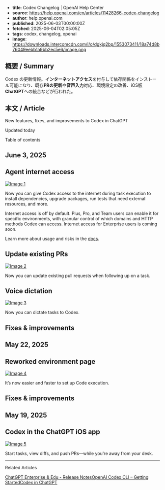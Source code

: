 <!-- metadata -->
- **title**: Codex Changelog | OpenAI Help Center
- **source**: https://help.openai.com/en/articles/11428266-codex-changelog
- **author**: help.openai.com
- **published**: 2025-06-03T00:00:00Z
- **fetched**: 2025-06-04T02:05:05Z
- **tags**: codex, changelog, openai
- **image**: https://downloads.intercomcdn.com/i/o/dgkjq2bp/1553073411/18a74d8b76049eebb1a9bb2ec5e6/image.png

## 概要 / Summary

Codex の更新情報。**インターネットアクセス**を付与して依存関係をインストール可能になり、既存**PRの更新**や**音声入力**対応、環境設定の改善、iOS版**ChatGPT**への統合などが行われた。

## 本文 / Article

New features, fixes, and improvements to Codex in ChatGPT

Updated today

Table of contents

June 3, 2025
------------

Agent internet access
---------------------

[![Image 1](https://downloads.intercomcdn.com/i/o/dgkjq2bp/1553073411/18a74d8b76049eebb1a9bb2ec5e6/image.png?expires=1749081600&signature=b0cbeeed1207d5199cab9cd08dba8a37e43dafc8b53fc9eded52f8a79e45d9c2&req=dSUiFcl5noVeWPMW3nq%2BgSQ3pOda30yHh92hIQ1M07rljOQNc%2FIFnzVZC7Vm%0ACrVXhIPlHa3jt8HI%2Flk1TZKT1J0%3D%0A)](https://downloads.intercomcdn.com/i/o/dgkjq2bp/1553073411/18a74d8b76049eebb1a9bb2ec5e6/image.png?expires=1749081600&signature=b0cbeeed1207d5199cab9cd08dba8a37e43dafc8b53fc9eded52f8a79e45d9c2&req=dSUiFcl5noVeWPMW3nq%2BgSQ3pOda30yHh92hIQ1M07rljOQNc%2FIFnzVZC7Vm%0ACrVXhIPlHa3jt8HI%2Flk1TZKT1J0%3D%0A)

Now you can give Codex access to the internet during task execution to install dependencies, upgrade packages, run tests that need external resources, and more.

Internet access is off by default. Plus, Pro, and Team users can enable it for specific environments, with granular control of which domains and HTTP methods Codex can access. Internet access for Enterprise users is coming soon.

Learn more about usage and risks in the [docs](https://platform.openai.com/docs/codex/agent-network).

Update existing PRs
-------------------

[![Image 2](https://downloads.intercomcdn.com/i/o/dgkjq2bp/1553074623/9f704e142234f8079bd3b98d4a72/image.png?expires=1749081600&signature=25d82158b5cde643ef9419be5634e3c60c52bf2abf0eb7b8ee70668dc885e2b7&req=dSUiFcl5mYddWvMW3nq%2BgXVjw7Df%2BeGMaXtbAqsaQl63vnW9noggfuWjYUNK%0AnzPqGSRb2zibaNkSudELTK1mcWY%3D%0A)](https://downloads.intercomcdn.com/i/o/dgkjq2bp/1553074623/9f704e142234f8079bd3b98d4a72/image.png?expires=1749081600&signature=25d82158b5cde643ef9419be5634e3c60c52bf2abf0eb7b8ee70668dc885e2b7&req=dSUiFcl5mYddWvMW3nq%2BgXVjw7Df%2BeGMaXtbAqsaQl63vnW9noggfuWjYUNK%0AnzPqGSRb2zibaNkSudELTK1mcWY%3D%0A)

Now you can update existing pull requests when following up on a task.

Voice dictation
---------------

[![Image 3](https://downloads.intercomcdn.com/i/o/dgkjq2bp/1553117217/0b13e5141d7eacc829a3d9ffde27/voice-dictation.gif?expires=1749081600&signature=8fc69fc96babfa8c001917567411b5f78fd74c5e61af7d35f3d42f685b6a031f&req=dSUiFch%2FmoNeXvMW3nq%2BgfDMQtRumLuSGRbZtdoVNxWMN2Vqm%2FVWq%2F59Us%2BD%0AayuRDXt4eRNpCrmmYmkiL0mupTw%3D%0A)](https://downloads.intercomcdn.com/i/o/dgkjq2bp/1553117217/0b13e5141d7eacc829a3d9ffde27/voice-dictation.gif?expires=1749081600&signature=8fc69fc96babfa8c001917567411b5f78fd74c5e61af7d35f3d42f685b6a031f&req=dSUiFch%2FmoNeXvMW3nq%2BgfDMQtRumLuSGRbZtdoVNxWMN2Vqm%2FVWq%2F59Us%2BD%0AayuRDXt4eRNpCrmmYmkiL0mupTw%3D%0A)

Now you can dictate tasks to Codex.

Fixes & improvements
--------------------

May 22, 2025
------------

Reworked environment page
-------------------------

[![Image 4](https://downloads.intercomcdn.com/i/o/dgkjq2bp/1536499162/bee5c11f5abb79372b21fb1631a0/image.png?expires=1749081600&signature=d6fbb44ca0fa5217e8116d15b2ba460c1d7aa1fd0be721ca3976a8bf91a89288&req=dSUkEM13lIBZW%2FMW3nq%2BgRxdvvFvBRXXXveioSdMBc5ixf%2B7sUiS6%2BZVnMfx%0ASZNZPgrHWCQVDHh3ct3%2Bblee2d4%3D%0A)](https://downloads.intercomcdn.com/i/o/dgkjq2bp/1536499162/bee5c11f5abb79372b21fb1631a0/image.png?expires=1749081600&signature=d6fbb44ca0fa5217e8116d15b2ba460c1d7aa1fd0be721ca3976a8bf91a89288&req=dSUkEM13lIBZW%2FMW3nq%2BgRxdvvFvBRXXXveioSdMBc5ixf%2B7sUiS6%2BZVnMfx%0ASZNZPgrHWCQVDHh3ct3%2Bblee2d4%3D%0A)

It’s now easier and faster to set up Code execution.

Fixes & improvements
--------------------

May 19, 2025
------------

Codex in the ChatGPT iOS app
----------------------------

[![Image 5](https://downloads.intercomcdn.com/i/o/dgkjq2bp/1536501361/9f379dd30677230c790774c397a9/ios.png?expires=1749081600&signature=bc33e6645cb5a6ae83a2920b9d6c697f1d88712e64f420ac4e70dc22e7bd0738&req=dSUkEMx%2BnIJZWPMW3nq%2BgRd00%2F8CE0qa%2BLYbdhx6f1%2B0zp0TaV1vitllR%2B6d%0Ab25Z0IZAWCY1APn%2BYAnMn68aACk%3D%0A)](https://downloads.intercomcdn.com/i/o/dgkjq2bp/1536501361/9f379dd30677230c790774c397a9/ios.png?expires=1749081600&signature=bc33e6645cb5a6ae83a2920b9d6c697f1d88712e64f420ac4e70dc22e7bd0738&req=dSUkEMx%2BnIJZWPMW3nq%2BgRd00%2F8CE0qa%2BLYbdhx6f1%2B0zp0TaV1vitllR%2B6d%0Ab25Z0IZAWCY1APn%2BYAnMn68aACk%3D%0A)

Start tasks, view diffs, and push PRs—while you're away from your desk.

* * *

Related Articles

[ChatGPT Enterprise & Edu - Release Notes](https://help.openai.com/en/articles/10128477-chatgpt-enterprise-edu-release-notes)[OpenAI Codex CLI – Getting Started](https://help.openai.com/en/articles/11096431-openai-codex-cli-getting-started)[Codex in ChatGPT](https://help.openai.com/en/articles/11369540-codex-in-chatgpt)
